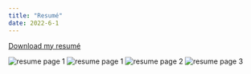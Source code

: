 ```yaml
---
title: "Resumé"
date: 2022-6-1
---
```


<style>
img {
    max-width: 100vw;
}
</style>


[Download my resumé](https://github.com/codebam/resume/releases/latest/download/resume.pdf)

![resume page 1](https://github.com/codebam/resume/releases/latest/download/resume-white.png)
![resume page 1](https://github.com/codebam/resume/releases/latest/download/resume-white-0.png)
![resume page 2](https://github.com/codebam/resume/releases/latest/download/resume-white-1.png)
![resume page 3](https://github.com/codebam/resume/releases/latest/download/resume-white-2.png)


